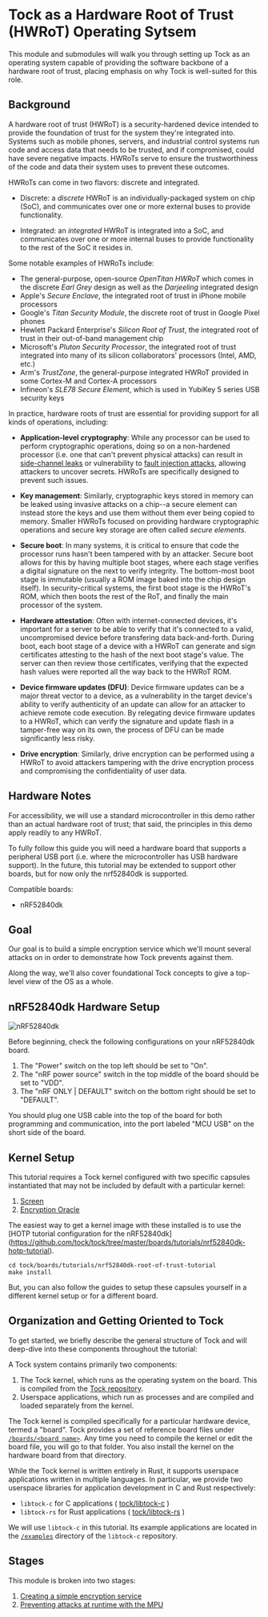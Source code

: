 # Tock as a Hardware Root of Trust (HWRoT) Operating Sytsem

This module and submodules will walk you through setting up Tock as an operating
system capable of providing the software backbone of a hardware root of trust,
placing emphasis on why Tock is well-suited for this role.

## Background

A hardware root of trust (HWRoT) is a security-hardened device intended to
provide the foundation of trust for the system they're integrated into. Systems
such as mobile phones, servers, and industrial control systems run code and
access data that needs to be trusted, and if compromised, could have severe
negative impacts. HWRoTs serve to ensure the trustworthiness of the code and
data their system uses to prevent these outcomes.

HWRoTs can come in two flavors: discrete and integrated.

- Discrete: a _discrete_ HWRoT is an individually-packaged system on chip (SoC),
  and communicates over one or more external buses to provide functionality.

- Integrated: an _integrated_ HWRoT is integrated into a SoC, and communicates
  over one or more internal buses to provide functionality to the rest of the
  SoC it resides in.

Some notable examples of HWRoTs include:

- The general-purpose, open-source _OpenTitan HWRoT_ which comes in the discrete
  _Earl Grey_ design as well as the _Darjeeling_ integrated design
- Apple's _Secure Enclave_, the integrated root of trust in iPhone mobile
  processors
- Google's _Titan Security Module_, the discrete root of trust in Google Pixel
  phones
- Hewlett Packard Enterprise's _Silicon Root of Trust_, the integrated root of
  trust in their out-of-band management chip
- Microsoft's _Pluton Security Processor_, the integrated root of trust
  integrated into many of its silicon collaborators' processors (Intel, AMD,
  etc.)
- Arm's _TrustZone_, the general-purpose integrated HWRoT provided in some
  Cortex-M and Cortex-A processors
- Infineon's _SLE78 Secure Element_, which is used in YubiKey 5 series USB
  security keys

In practice, hardware roots of trust are essential for providing support for all
kinds of operations, including:

- **Application-level cryptography**: While any processor can be used to perform
  cryptographic operations, doing so on a non-hardened processor (i.e. one that
  can't prevent physical attacks) can result in
  [side-channel leaks](https://en.wikipedia.org/wiki/Side-channel_attack) or
  vulnerability to
  [fault injection attacks](https://en.wikipedia.org/wiki/Fault_injection),
  allowing attackers to uncover secrets. HWRoTs are specifically designed to
  prevent such issues.

- **Key management**: Similarly, cryptographic keys stored in memory can be
  leaked using invasive attacks on a chip--a secure element can instead store
  the keys and use them without them ever being copied to memory. Smaller HWRoTs
  focused on providing hardware cryptographic operations and secure key storage
  are often called _secure elements_.

- **Secure boot**: In many systems, it is critical to ensure that code the
  processor runs hasn't been tampered with by an attacker. Secure boot allows
  for this by having multiple boot stages, where each stage verifies a digital
  signature on the next to verify integrity. The bottom-most boot stage is
  immutable (usually a ROM image baked into the chip design itself). In
  security-critical systems, the first boot stage is the HWRoT's ROM, which then
  boots the rest of the RoT, and finally the main processor of the system.

- **Hardware attestation**: Often with internet-connected devices, it's
  important for a server to be able to verify that it's connected to a valid,
  uncompromised device before transfering data back-and-forth. During boot, each
  boot stage of a device with a HWRoT can generate and sign certificates
  attesting to the hash of the next boot stage's value. The server can then
  review those certificates, verifying that the expected hash values were
  reported all the way back to the HWRoT ROM.
- **Device firmware updates (DFU)**: Device firmware updates can be a major
  threat vector to a device, as a vulnerability in the target device's ability
  to verify authenticity of an update can allow for an attacker to achieve
  remote code execution. By relegating device firmware updates to a HWRoT, which
  can verify the signature and update flash in a tamper-free way on its own, the
  process of DFU can be made significantly less risky.
- **Drive encryption**: Similarly, drive encryption can be performed using a
  HWRoT to avoid attackers tampering with the drive encryption process and
  compromising the confidentiality of user data.

## Hardware Notes

For accessibility, we will use a standard microcontroller in this demo rather
than an actual hardware root of trust; that said, the principles in this demo
apply readily to any HWRoT.

To fully follow this guide you will need a hardware board that supports a
peripheral USB port (i.e. where the microcontroller has USB hardware support).
In the future, this tutorial may be extended to support other boards, but for
now only the nrf52840dk is supported.

Compatible boards:

- nRF52840dk

## Goal

Our goal is to build a simple encryption service which we'll mount several
attacks on in order to demonstrate how Tock prevents against them.

Along the way, we'll also cover foundational Tock concepts to give a top-level
view of the OS as a whole.

## nRF52840dk Hardware Setup

![nRF52840dk](../../imgs/nrf52840dk.jpg)

Before beginning, check the following configurations on your nRF52840dk board.

1. The "Power" switch on the top left should be set to "On".
2. The "nRF power source" switch in the top middle of the board should be set to
   "VDD".
3. The "nRF ONLY | DEFAULT" switch on the bottom right should be set to
   "DEFAULT".

You should plug one USB cable into the top of the board for both programming and
communication, into the port labeled "MCU USB" on the short side of the board.

## Kernel Setup

This tutorial requires a Tock kernel configured with two specific capsules
instantiated that may not be included by default with a particular kernel:

1. [Screen](../setup/screen.md)
2. [Encryption Oracle](../usb-security-key/key-hotp-oracle.md)

The easiest way to get a kernel image with these installed is to use the [HOTP
tutorial configuration for the nRF52840dk]
(https://github.com/tock/tock/tree/master/boards/tutorials/nrf52840dk-hotp-tutorial).

```
cd tock/boards/tutorials/nrf52840dk-root-of-trust-tutorial
make install
```

But, you can also follow the guides to setup these capsules yourself in a
different kernel setup or for a different board.

## Organization and Getting Oriented to Tock

To get started, we briefly describe the general structure of Tock and will
deep-dive into these components throughout the tutorial:

A Tock system contains primarily two components:

1. The Tock kernel, which runs as the operating system on the board. This is
   compiled from the [Tock repository](https://github.com/tock/tock).
2. Userspace applications, which run as processes and are compiled and loaded
   separately from the kernel.

The Tock kernel is compiled specifically for a particular hardware device,
termed a "board". Tock provides a set of reference board files under
[`/boards/<board name>`](https://github.com/tock/tock/tree/master/boards). Any
time you need to compile the kernel or edit the board file, you will go to that
folder. You also install the kernel on the hardware board from that directory.

While the Tock kernel is written entirely in Rust, it supports userspace
applications written in multiple languages. In particular, we provide two
userspace libraries for application development in C and Rust respectively:

- `libtock-c` for C applications (
  [tock/libtock-c](https://github.com/tock/libtock-c) )
- `libtock-rs` for Rust applications (
  [tock/libtock-rs](https://github.com/tock/libtock-rs) )

We will use `libtock-c` in this tutorial. Its example applications are located
in the [`/examples`](https://github.com/tock/libtock-c/tree/master/examples)
directory of the `libtock-c` repository.

## Stages

This module is broken into two stages:

1. [Creating a simple encryption service](encryption-service.md)
2. [Preventing attacks at runtime with the MPU](userspace-attack.md)
